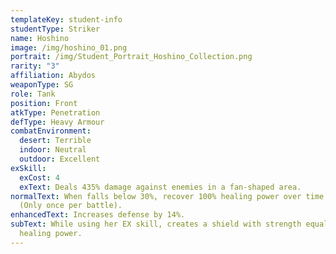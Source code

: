 ```yaml
---
templateKey: student-info
studentType: Striker
name: Hoshino
image: /img/hoshino_01.png
portrait: /img/Student_Portrait_Hoshino_Collection.png
rarity: "3"
affiliation: Abydos
weaponType: SG
role: Tank
position: Front
atkType: Penetration
defType: Heavy Armour
combatEnvironment:
  desert: Terrible
  indoor: Neutral
  outdoor: Excellent
exSkill:
  exCost: 4
  exText: Deals 435% damage against enemies in a fan-shaped area.
normalText: When falls below 30%, recover 100% healing power over time (20 sec)
  (Only once per battle).
enhancedText: Increases defense by 14%.
subText: While using her EX skill, creates a shield with strength equal to 108%
  healing power.
---
```

